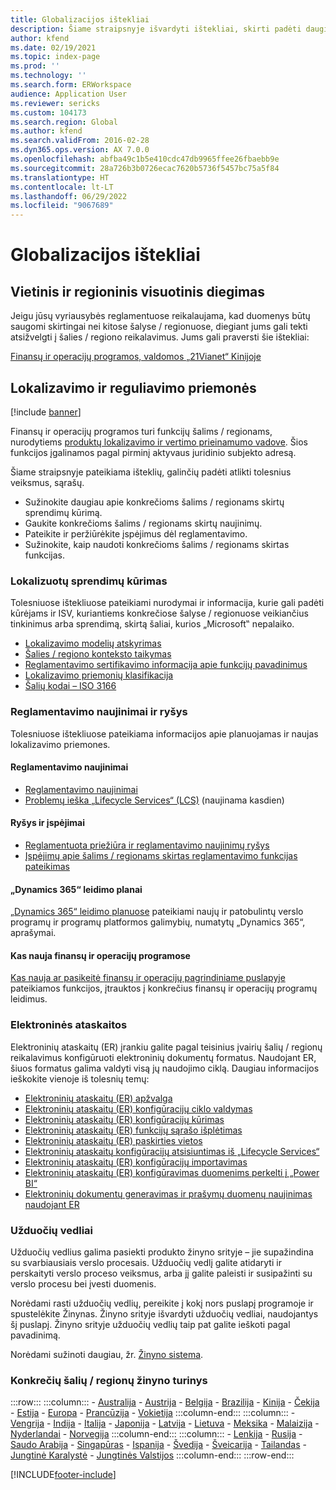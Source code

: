 ```yaml
---
title: Globalizacijos ištekliai
description: Šiame straipsnyje išvardyti ištekliai, skirti padėti daugiau sužinoti apie konkrečiose šalyse / regionuose veikiančias funkcijas ir pasiūlymus.
author: kfend
ms.date: 02/19/2021
ms.topic: index-page
ms.prod: ''
ms.technology: ''
ms.search.form: ERWorkspace
audience: Application User
ms.reviewer: sericks
ms.custom: 104173
ms.search.region: Global
ms.author: kfend
ms.search.validFrom: 2016-02-28
ms.dyn365.ops.version: AX 7.0.0
ms.openlocfilehash: abfba49c1b5e410cdc47db9965ffee26fbaebb9e
ms.sourcegitcommit: 28a726b3b0726ecac7620b5736f5457bc75a5f84
ms.translationtype: HT
ms.contentlocale: lt-LT
ms.lasthandoff: 06/29/2022
ms.locfileid: "9067689"
---
```

# <a name="globalization-resources"></a>Globalizacijos ištekliai

## <a name="local-and-regional-deployments"></a>Vietinis ir regioninis visuotinis diegimas
Jeigu jūsų vyriausybės reglamentuose reikalaujama, kad duomenys būtų saugomi skirtingai nei kitose šalyse / regionuose, diegiant jums gali tekti atsižvelgti į šalies / regiono reikalavimus. Jums gali praversti šie ištekliai:

[Finansų ir operacijų programos, valdomos „21Vianet“ Kinijoje](../deployment/china-local-deployment.md)

## <a name="localization-and-regulatory-features"></a>Lokalizavimo ir reguliavimo priemonės​

[!include [banner](../includes/banner.md)]

Finansų ir operacijų programos turi funkcijų šalims / regionams, nurodytiems [produktų lokalizavimo ir vertimo prieinamumo vadove](https://aka.ms/dynamics_365_international_availability_deck). Šios funkcijos įgalinamos pagal pirminį aktyvaus juridinio subjekto adresą. 

Šiame straipsnyje pateikiama išteklių, galinčių padėti atlikti tolesnius veiksmus, sąrašų. 
- Sužinokite daugiau apie konkrečioms šalims / regionams skirtų sprendimų kūrimą.
- Gaukite konkrečioms šalims / regionams skirtų naujinimų.
- Pateikite ir peržiūrėkite įspėjimus dėl reglamentavimo.
- Sužinokite, kaip naudoti konkrečioms šalims / regionams skirtas funkcijas.

### <a name="developing-localized-solutions"></a>Lokalizuotų sprendimų kūrimas
Tolesniuose ištekliuose pateikiami nurodymai ir informacija, kurie gali padėti kūrėjams ir ISV, kuriantiems konkrečiose šalyse / regionuose veikiančius tinkinimus arba sprendimą, skirtą šaliai, kurios „Microsoft‟ nepalaiko.
-   [Lokalizavimo modelių atskyrimas](separate-localization-models.md)
-   [Šalies / regiono konteksto taikymas](apply-country-context.md)
-   [Reglamentavimo sertifikavimo informacija apie funkcijų pavadinimus](regulatory-certifications.md)
-   [Lokalizavimo priemonių klasifikacija](classify-localization-features.md)
-   [Šalių kodai – ISO 3166](https://www.iso.org/iso-3166-country-codes.html)

### <a name="regulatory-updates-and-communication"></a>Reglamentavimo naujinimai ir ryšys
Tolesniuose ištekliuose pateikiama informacijos apie planuojamas ir naujas lokalizavimo priemones. 

#### <a name="regulatory-updates"></a>Reglamentavimo naujinimai
-   [Reglamentavimo naujinimai](../../../finance/localizations/regulatory-updates.md)
-   [Problemų ieška „Lifecycle Services“ (LCS)](../lifecycle-services/issue-search-lcs.md) (naujinama kasdien)

#### <a name="communication-and-alerts"></a>Ryšys ir įspėjimai
-   [Reglamentuota priežiūra ir reglamentavimo naujinimų ryšys](regulatory-watch-communication.md)
-   [Įspėjimų apie šalims / regionams skirtas reglamentavimo funkcijas pateikimas](submit-localization-alerts.md)

#### <a name="dynamics-365-release-plans"></a>„Dynamics 365“ leidimo planai
[„Dynamics 365“ leidimo planuose](/business-applications-release-notes/) pateikiami naujų ir patobulintų verslo programų ir programų platformos galimybių, numatytų „Dynamics 365“, aprašymai. 

#### <a name="finance-and-operations-apps-whats-new"></a>Kas nauja finansų ir operacijų programose
[Kas nauja ar pasikeitė finansų ir operacijų pagrindiniame puslapyje](../../fin-ops/get-started/whats-new-changed.md) pateikiamos funkcijos, įtrauktos į konkrečius finansų ir operacijų programų leidimus.

### <a name="electronic-reporting"></a>Elektroninės ataskaitos
Elektroninių ataskaitų (ER) įrankiu galite pagal teisinius įvairių šalių / regionų reikalavimus konfigūruoti elektroninių dokumentų formatus. Naudojant ER, šiuos formatus galima valdyti visą jų naudojimo ciklą. Daugiau informacijos ieškokite vienoje iš tolesnių temų:
-   [Elektroninių ataskaitų (ER) apžvalga](../analytics/general-electronic-reporting.md)
-   [Elektroninių ataskaitų (ER) konfigūracijų ciklo valdymas](../analytics/general-electronic-reporting-manage-configuration-lifecycle.md)
-   [Elektroninių ataskaitų (ER) konfigūracijų kūrimas](../analytics/electronic-reporting-configuration.md)
-   [Elektroninių ataskaitų (ER) funkcijų sąrašo išplėtimas](../analytics/general-electronic-reporting-formulas-list-extension.md)
-   [Elektroninių ataskaitų (ER) paskirties vietos](../analytics/electronic-reporting-destinations.md)
-   [Elektroninių ataskaitų konfigūracijų atsisiuntimas iš „Lifecycle Services“](../analytics/download-electronic-reporting-configuration-lcs.md)
-   [Elektroninių ataskaitų (ER) konfigūracijų importavimas](../analytics/electronic-reporting-import-ger-configurations.md)
-   [Elektroninių ataskaitų (ER) konfigūravimas duomenims perkelti į „Power BI“](../analytics/general-electronic-reporting-report-configuration-get-data-powerbi.md)
-   [Elektroninių dokumentų generavimas ir prašymų duomenų naujinimas naudojant ER](../analytics/generate-electronic-documents-update-application-data.md)

### <a name="task-guides"></a>Užduočių vedliai
Užduočių vedlius galima pasiekti produkto žinyno srityje – jie supažindina su svarbiausiais verslo procesais. Užduočių vedlį galite atidaryti ir perskaityti verslo proceso veiksmus, arba jį galite paleisti ir susipažinti su verslo procesu bei įvesti duomenis.

Norėdami rasti užduočių vedlių, pereikite į kokį nors puslapį programoje ir spustelėkite Žinynas. Žinyno srityje išvardyti užduočių vedliai, naudojantys šį puslapį. Žinyno srityje užduočių vedlių taip pat galite ieškoti pagal pavadinimą.

Norėdami sužinoti daugiau, žr. [Žinyno sistema](../../fin-ops/get-started/help-overview.md#task-guides).


### <a name="countryregion-specific-help-content"></a>Konkrečių šalių / regionų žinyno turinys
:::row:::
    :::column:::
        - [Australija](../../../finance/localizations/australia.md)
        - [Austrija](../../../finance/localizations/austria.md)
        - [Belgija](../../../finance/localizations/belgium.md)
        - [Brazilija](../../../finance/localizations/brazil.md)
        - [Kinija](../../../finance/localizations/china.md)
        - [Čekija](../../../finance/localizations/czech-republic.md)
        - [Estija](../../../finance/localizations/estonia.md)
        - [Europa](../../../finance/localizations/europe.md)
        - [Prancūzija](../../../finance/localizations/france.md)
        - [Vokietija](../../../finance/localizations/germany.md)
    :::column-end:::
    :::column:::
        - [Vengrija](../../../finance/localizations/hungary.md)
        - [Indija](../../../finance/localizations/india.md)
        - [Italija](../../../finance/localizations/italy.md)
        - [Japonija](../../../finance/localizations/japan.md)
        - [Latvija](../../../finance/localizations/latvia.md)
        - [Lietuva](../../../finance/localizations/lithuania.md)
        - [Meksika](../../../finance/localizations/mexico.md)
        - [Malaizija](../../../finance/localizations/malaysia.md)
        - [Nyderlandai](../../../finance/localizations/netherlands.md)
        - [Norvegija](../../../finance/localizations/norway.md)
    :::column-end:::
    :::column:::
        - [Lenkija](../../../finance/localizations/poland.md)
        - [Rusija](../../../finance/localizations/russia.md)
        - [Saudo Arabija](../../../finance/localizations/saudi-arabia.md)
        - [Singapūras](../../../finance/localizations/singapore.md)
        - [Ispanija](../../../finance/localizations/spain.md)
        - [Švedija](../../../finance/localizations/sweden.md)
        - [Šveicarija](../../../finance/localizations/switzerland.md)
        - [Tailandas](../../../finance/localizations/thailand.md)
        - [Jungtinė Karalystė](../../../finance/localizations/united-kingdom.md)
        - [Jungtinės Valstijos](../../../finance/localizations/united-states.md)
    :::column-end:::
:::row-end:::








[!INCLUDE[footer-include](../../../includes/footer-banner.md)]


